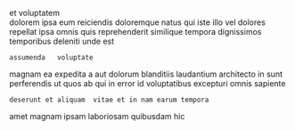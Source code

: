 <!--
title: Virtual cohesive secured line
author: Meaghan
date: 2015-01-21-0513
link: 2015-01-21-0513-virtual-cohesive-secured-line
tags: [Android,PNG,ES6,bears]
-->

 et voluptatem   
 dolorem  ipsa
 eum reiciendis doloremque natus  qui
  iste illo vel dolores repellat  ipsa 
 omnis quis  reprehenderit similique tempora
dignissimos temporibus  deleniti unde est
 	assumenda   voluptate
magnam ea  expedita
a aut  dolorum blanditiis
laudantium  architecto
in sunt perferendis ut quos ab qui
in error id voluptatibus  excepturi omnis sapiente
 	deserunt et aliquam  vitae et in nam earum tempora
 amet magnam  ipsam
laboriosam quibusdam    hic